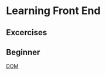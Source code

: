 # Learning Front End

Excercises
-------------

Beginner
-------

[DOM](https://github.com/ravihamsa/learning-front-end/blob/master/exercises/beginner/dom.md)

